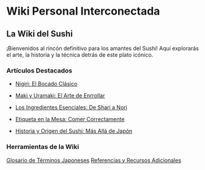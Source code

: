 # Wiki Personal Interconectada
## La Wiki del Sushi
¡Bienvenidos al rincón definitivo para los amantes del Sushi! 
Aquí explorarás el arte, la historia y la técnica detrás de este plato icónico.

### Artículos Destacados
- [Nigiri: El Bocado Clásico](articulo-1.md)

- [Maki y Uramaki: El Arte de Enrrollar](articulo-2.md)

- [Los Ingredientes Esenciales: De Shari a Nori](articulo-3.md)

- [Etiqueta en la Mesa: Comer Correctamente](articulo-4.md)

- [Historia y Origen del Sushi: Más Allá de Japón](articulo-5.md)

### Herramientas de la Wiki
[Glosario de Términos Japoneses](glosario.md)
[Referencias y Recursos Adicionales](referencias.md)